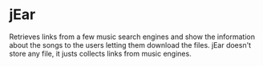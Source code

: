 jEar
====

Retrieves links from a few music search engines and show the information about the songs to the users letting them download the files. jEar doesn't store any file, it justs collects links from music engines.

